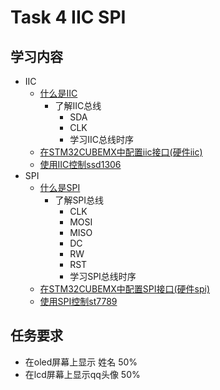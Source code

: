 # Task 4 IIC SPI
## 学习内容
 - IIC
   - [什么是IIC](https://blog.csdn.net/qq_39829913/article/details/104718185)
     - 了解IIC总线
       - SDA
       - CLK
       - 学习IIC总线时序
   - [在STM32CUBEMX中配置iic接口(硬件iic)](https://blog.csdn.net/as480133937/article/details/105259075)
   - [使用IIC控制ssd1306](https://blog.csdn.net/hwytree/article/details/123559144)
 - SPI
   - [什么是SPI](https://blog.csdn.net/as480133937/article/details/105764119)
     - 了解SPI总线
       - CLK
       - MOSI
       - MISO
       - DC
       - RW
       - RST
       - 学习SPI总线时序
   - [在STM32CUBEMX中配置SPI接口(硬件spi)](https://blog.csdn.net/as480133937/article/details/105849607)
   - [使用SPI控制st7789](https://blog.csdn.net/qq_16519885/article/details/115676106)
## 任务要求
 - 在oled屏幕上显示 姓名 50%
 - 在lcd屏幕上显示qq头像 50%
